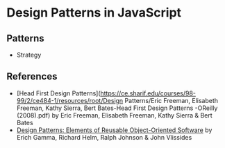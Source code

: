 # Design Patterns in JavaScript

## Patterns

- Strategy

## References

- [Head First Design Patterns](https://ce.sharif.edu/courses/98-99/2/ce484-1/resources/root/Design Patterns/Eric Freeman, Elisabeth Freeman, Kathy Sierra, Bert Bates-Head First Design Patterns -OReilly (2008).pdf) by Eric Freeman, Elisabeth Freeman, Kathy Sierra & Bert Bates
- [Design Patterns: Elements of Reusable Object-Oriented Software](https://www.uml.org.cn/c++/pdf/DesignPatterns.pdf) by Erich Gamma, Richard Helm, Ralph Johnson & John Vlissides
